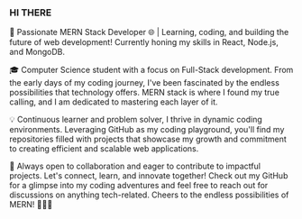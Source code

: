### HI THERE


🚀 Passionate MERN Stack Developer 🌐 | Learning, coding, and building the future of web development! Currently honing my skills in React, Node.js, and MongoDB.

🎓 Computer Science student with a focus on Full-Stack development. From the early days of my coding journey, I've been fascinated by the endless possibilities that technology offers. MERN stack is where I found my true calling, and I am dedicated to mastering each layer of it.


💡 Continuous learner and problem solver, I thrive in dynamic coding environments. Leveraging GitHub as my coding playground, you'll find my repositories filled with projects that showcase my growth and commitment to creating efficient and scalable web applications.


🌱 Always open to collaboration and eager to contribute to impactful projects. Let's connect, learn, and innovate together! Check out my GitHub for a glimpse into my coding adventures and feel free to reach out for discussions on anything tech-related. Cheers to the endless possibilities of MERN! 👨‍💻✨
